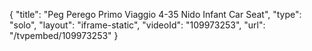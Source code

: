 {
    "title": "Peg Perego Primo Viaggio 4-35 Nido Infant Car Seat",
    "type": "solo",
    "layout": "iframe-static",
    "videoId": "109973253",
    "url": "\/tvpembed\/109973253"
}